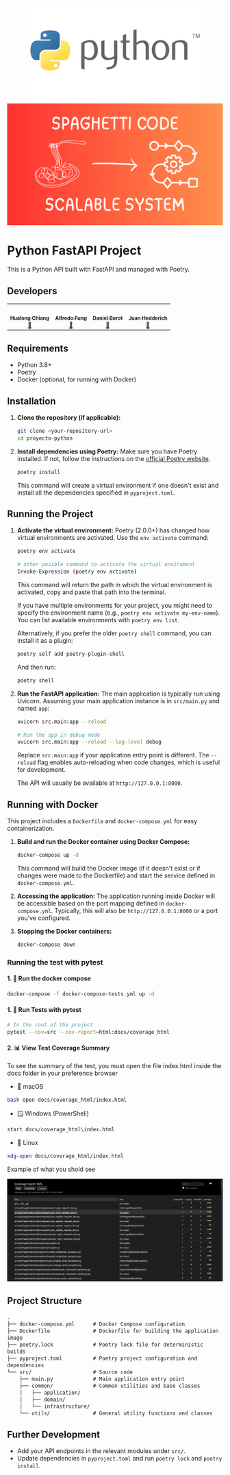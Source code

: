 <div align="center">
  <img src="./public/icons/Python-Logo.png" width="400" alt="Java Logo" />
</div>

<div align="center">
  <img src="./public/icons/more-spaguetti.png" width="600" alt="Java Logo" />
</div>

# Python FastAPI Project

This is a Python API built with FastAPI and managed with Poetry.

## Developers

<table align="center">
    <tbody>
        <tr>
            <td align="center"><a href="https://github.com/Fussita" rel="nofollow"><img src="https://avatars.githubusercontent.com/u/110612202?v=4" width="150px;" heigth="450px;" alt="" style="max-width:100%;"><br><sub><b>Hualong Chiang</b></sub></a><br><a href="./public/icons/spaghetti-code.png" title="Commits"><g-emoji class="g-emoji" alias="book" fallback-src="https://github.githubassets.com/images/icons/emoji/unicode/1f4d6.png">📖</g-emoji></a></td>
            <td align="center"><a href="https://github.com/C102002" rel="nofollow"><img src="https://avatars.githubusercontent.com/u/116277334?v=4" width="150px;" alt="" style="max-width:100%;"><br><sub><b>Alfredo Fung</b></sub></a><br><a href="./public/icons/computer-programming-spaghetti-code-programmer-sticker.jpg" title="Commits"><g-emoji class="g-emoji" alias="book" fallback-src="https://github.githubassets.com/images/icons/emoji/unicode/1f4d6.png">📖</g-emoji></a></td>
            <td align="center"><a href="https://github.com/DanielBortot" rel="nofollow"><img src="https://avatars.githubusercontent.com/u/103535845?v=4" width="150px;" alt="" style="max-width:100%;"><br><sub><b>Daniel Borot</b></sub></a><br><a href="./public/icons/more-spaguetti.png" title="Commits"><g-emoji class="g-emoji" alias="book" fallback-src="https://github.githubassets.com/images/icons/emoji/unicode/1f4d6.png">📖</g-emoji></a></td>
            <td align="center"><a href="https://github.com/jghedderich" rel="nofollow"><img src="https://avatars.githubusercontent.com/u/178299864?v=4" width="150px;" alt="" style="max-width:100%;"><br><sub><b>Juan Hedderich</b></sub></a><br><a href="./public/icons/Undocumented-Spaghetti-Code.webp" title="Commits"><g-emoji class="g-emoji" alias="book" fallback-src="https://github.githubassets.com/images/icons/emoji/unicode/1f4d6.png">📖</g-emoji></a></td>
        </tr>
    </tbody>
</table>

## Requirements

- Python 3.8+
- Poetry
- Docker (optional, for running with Docker)

## Installation

1.  **Clone the repository (if applicable):**

    ```bash
    git clone <your-repository-url>
    cd proyecto-python
    ```

2.  **Install dependencies using Poetry:**
    Make sure you have Poetry installed. If not, follow the instructions on the [official Poetry website](https://python-poetry.org/docs/#installation).
    ```bash
    poetry install
    ```
    This command will create a virtual environment if one doesn't exist and install all the dependencies specified in `pyproject.toml`.

## Running the Project

1.  **Activate the virtual environment:**
    Poetry (2.0.0+) has changed how virtual environments are activated. Use the `env activate` command:

    ```bash
    poetry env activate
    ```

    ```bash
    # other posible command to activate the virtual enviroment
    Invoke-Expression (poetry env activate)
    ```

    This command will return the path in which the virtual environment is activated, copy and paste that path into the terminal.

    If you have multiple environments for your project, you might need to specify the environment name (e.g., `poetry env activate my-env-name`). You can list available environments with `poetry env list`.

    Alternatively, if you prefer the older `poetry shell` command, you can install it as a plugin:

    ```bash
    poetry self add poetry-plugin-shell
    ```

    And then run:

    ```bash
    poetry shell
    ```

2.  **Run the FastAPI application:**
    The main application is typically run using Uvicorn. Assuming your main application instance is in `src/main.py` and named `app`:

    ```bash
    uvicorn src.main:app --reload
    ```

    ```bash
    # Run the app in debug mode
    uvicorn src.main:app --reload --log-level debug
    ```

    Replace `src.main:app` if your application entry point is different. The `--reload` flag enables auto-reloading when code changes, which is useful for development.

    The API will usually be available at `http://127.0.0.1:8000`.

## Running with Docker

This project includes a `Dockerfile` and `docker-compose.yml` for easy containerization.

1.  **Build and run the Docker container using Docker Compose:**

    ```bash
    docker-compose up -d
    ```

    This command will build the Docker image (if it doesn't exist or if changes were made to the Dockerfile) and start the service defined in `docker-compose.yml`.

2.  **Accessing the application:**
    The application running inside Docker will be accessible based on the port mapping defined in `docker-compose.yml`. Typically, this will also be `http://127.0.0.1:8000` or a port you've configured.

3.  **Stopping the Docker containers:**
    ```bash
    docker-compose down
    ```

### Running the test with pytest

#### 1. 🐳 Run the docker compose


```bash
docker-compose -f docker-compose-tests.yml up -d
```

#### 1. 🧪 Run Tests with pytest

```bash
# In the root of the project
pytest --cov=src --cov-report=html:docs/coverage_html
```

#### 2. 📊 View Test Coverage Summary

To see the summary of the test, you must open the file index.html inside the docs folder in your preference browser

* 🍎 macOS
```bash
bash open docs/coverage_html/index.html
```

* 🪟 Windows (PowerShell)

```bash
start docs/coverage_html\index.html
```

* 🐧 Linux
  
```bash
xdg-open docs/coverage_html/index.html
```

Example of what you shold see

![example of test results](./public/images/test_summary.png)


## Project Structure

```
.
├── docker-compose.yml      # Docker Compose configuration
├── Dockerfile              # Dockerfile for building the application image
├── poetry.lock             # Poetry lock file for deterministic builds
├── pyproject.toml          # Poetry project configuration and dependencies
└── src/                    # Source code
    ├── main.py             # Main application entry point
    ├── common/             # Common utilities and base classes
    │   ├── application/
    │   ├── domain/
    │   └── infrastructure/
    └── utils/              # General utility functions and classes
```

## Further Development

- Add your API endpoints in the relevant modules under `src/`.
- Update dependencies in `pyproject.toml` and run `poetry lock` and `poetry install`.

